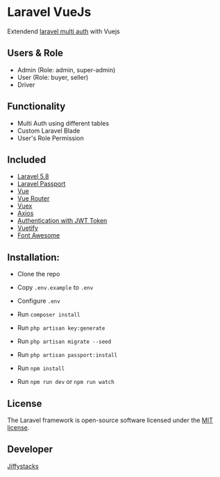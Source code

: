 # Laravel VueJs
Extendend [laravel multi auth](https://github.com/jiffystacks-technologies/laravel-multi-auth) with Vuejs

## Users & Role
- Admin (Role: admin, super-admin)
- User (Role: buyer, seller)
- Driver

## Functionality
- Multi Auth using different tables
- Custom Laravel Blade
- User's Role Permission

## Included
* [Laravel 5.8](https://laravel.com/docs/5.8)
* [Laravel Passport](https://laravel.com/docs/5.8/passport)
* [Vue](https://vuejs.org)
* [Vue Router](http://router.vuejs.org)
* [Vuex](http://vuex.vuejs.org)
* [Axios](https://github.com/mzabriskie/axios)
* [Authentication with JWT Token](https://github.com/tymondesigns/jwt-auth)
* [Vuetify](https://vuetifyjs.com/en/getting-started/quick-start)
* [Font Awesome](https://fontawesome.com)


## Installation:
* Clone the repo
* Copy `.env.example` to `.env`
* Configure `.env`
* Run `composer install`
* Run `php artisan key:generate`
* Run `php artisan migrate --seed`
* Run `php artisan passport:install`

* Run `npm install`
* Run `npm run dev` or `npm run watch`

## License

The Laravel framework is open-source software licensed under the [MIT license](https://opensource.org/licenses/MIT).


## Developer
[Jiffystacks](http://www.jiffystacks.com)